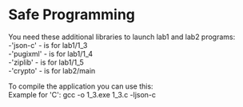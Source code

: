 # Safe Programming
You need these additional libraries to launch lab1 and lab2 programs:<br>
-'json-c' - is for lab1/1_3<br>
-'pugixml' - is for lab1/1_4<br>
-'ziplib' - is for lab1/1_5<br>
-'crypto' - is for lab2/main<br>

To compile the application you can use this:<br>
Example for 'C': gcc -o 1_3.exe 1_3.c -ljson-c
